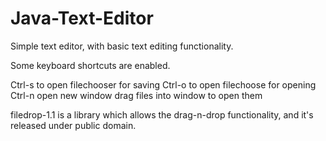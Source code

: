 # Java-Text-Editor
Simple text editor, with basic text editing functionality.

Some keyboard shortcuts are enabled.

Ctrl-s to open filechooser for saving
Ctrl-o to open filechoose for opening
Ctrl-n open new window
drag files into window to open them

filedrop-1.1 is a library which allows the drag-n-drop functionality, and it's released under public domain.
